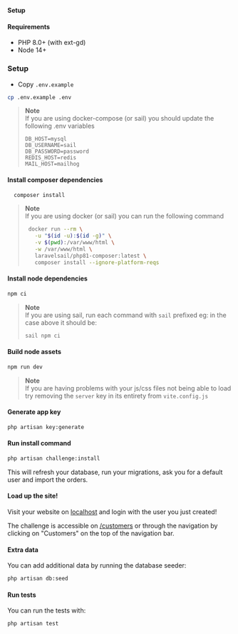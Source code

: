 **Setup**

#### Requirements
- PHP 8.0+ (with ext-gd)
- Node 14+

### Setup 
- Copy `.env.example`
```bash
cp .env.example .env
```
> **Note** <br>
> If you are using docker-compose (or sail) you should update the following .env variables
> ```env
> DB_HOST=mysql
> DB_USERNAME=sail
> DB_PASSWORD=password
> REDIS_HOST=redis
> MAIL_HOST=mailhog
>```


#### Install composer dependencies
```bash
  composer install
```
> **Note** <br>
> If you are using docker (or sail) you can run the following command
> ```bash
>  docker run --rm \
>    -u "$(id -u):$(id -g)" \
>    -v $(pwd):/var/www/html \
>    -w /var/www/html \
>    laravelsail/php81-composer:latest \
>    composer install --ignore-platform-reqs
>```

#### Install node dependencies
```bash
npm ci
```
> **Note** <br>
> If you are using sail, run each command with `sail` prefixed
> eg: in the case above it should be:
> ```bash
> sail npm ci
>```

#### Build node assets
```bash
npm run dev
```
> **Note** <br>
> If you are having problems with your js/css files not being able to load
> try removing the `server` key in its entirety from `vite.config.js`

#### Generate app key
```bash
php artisan key:generate
```

#### Run install command
```bash
php artisan challenge:install
```
This will refresh your database, run your migrations, ask you for a default user and import the orders.

#### Load up the site!

Visit your website on [localhost](http://localhost)
and login with the user you just created!

The challenge is accessible on [/customers](http://localhost/customers) or through the navigation by clicking on "Customers" on the top of the navigation bar.

#### Extra data
You can add additional data by running the database seeder:
```bash
php artisan db:seed
```

#### Run tests
You can run the tests with:
```bash
php artisan test
```
